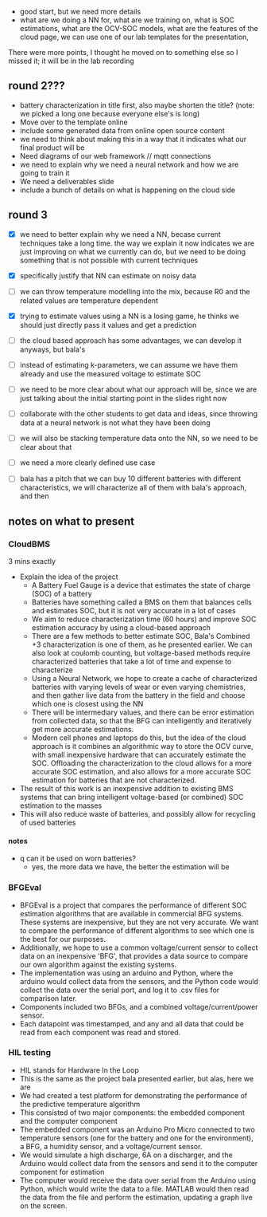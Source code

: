 - good start, but we need  more details
- what  are we doing a NN for,  what are  we training on, what is SOC estimations, what are the OCV-SOC models, what are the features of the cloud page, we  can  use one of our lab  templates for the presentation, 

There were more points, I thought he moved  on to something else so I missed it; it will be in the  lab recording

## round 2???

- battery characterization in title first, also maybe shorten the title? (note: we picked a long one because everyone else's is long)
- Move over to the template online
- include some generated data from online open source content
- we need to think about making this in a way that it indicates what our final product will be
- Need diagrams of our web framework // mqtt connections
- we need to explain why we need a neural network and how we are going to train it
- We need a deliverables slide
- include a bunch of details on what is happening on the cloud side

## round 3

- [X] we need to better explain why we need a NN, becase current techniques take a long time. the way we explain it now indicates we are just improving on what we currently can do, but we need to be doing something that is not possible with current techniques
- [X] specifically justify that NN can estimate on noisy data
- [ ] we can throw temperature modelling into the mix, because R0 and the related values are temperature dependent
- [X] trying to estimate values using a NN is a losing game, he thinks we should just directly pass it values and get a prediction
- [ ] the cloud based approach has some advantages, we can develop it anyways, but bala's
- [ ] instead of estimating k-parameters, we can assume we have them already and use the measured voltage to estimate SOC
- [ ] we need to be more clear about what our approach will be, since we are just talking about the initial starting point in the slides right now
- [ ] collaborate with the other students to get data and ideas, since throwing data at a neural network is not what they have been doing
- [ ] we will also be stacking temperature data onto the NN, so we need to be clear about that
- [ ] we need a more clearly defined use case
- [ ] bala has a pitch that we can buy 10 different batteries with different characteristics, we will characterize all of them with bala's approach, and then


## notes on what to present

### CloudBMS

3 mins exactly

- Explain the idea of the project
  - A Battery Fuel Gauge is a device that estimates the state of charge (SOC) of a battery
  - Batteries have something called a BMS on them that balances cells and estimates SOC, but it is not very accurate in a lot of cases
  - We aim to reduce characterization time (60 hours) and improve SOC estimation accuracy by using a cloud-based approach
  - There are a few methods to better estimate SOC, Bala's Combined +3 characterization is one of them, as he presented earlier. We can also look at coulomb counting, but voltage-based methods require characterized batteries that take a lot of time and expense to characterize
  - Using a Neural Network, we hope to create a cache of characterized batteries with varying levels of wear or even varying chemistries, and then gather live data from the battery in the field and choose which one is closest using the NN
  - There will be intermediary values, and there can be error estimation from collected data, so that the BFG can intelligently and iteratively get more accurate estimations.
  - Modern cell phones and laptops do this, but the idea of the cloud approach is it combines an algorithmic way to store the OCV curve, with small inexpensive hardware that can accurately estimate the SOC. Offloading the characterization to the cloud allows for a more accurate SOC estimation, and also allows for a more accurate SOC estimation for batteries that are not characterized.
- The result of this work is an inexpensive addition to existing BMS systems that can bring intelligent voltage-based (or combined) SOC estimation to the masses
- This will also reduce waste of batteries, and possibly allow for recycling of used batteries  

#### notes
- q can it be used on worn batteries?
  - yes, the more data we have, the better the estimation will be

### BFGEval

- BFGEval is a project that compares the performance of different SOC estimation algorithms that are available in commercial BFG systems. These systems are inexpensive, but they are not very accurate. We want to compare the performance of different algorithms to see which one is the best for our purposes.
- Additionally, we hope to use a common voltage/current sensor to collect data on an inexpensive 'BFG', that provides a data source to compare our own algorithm against the existing systems.
- The implementation was using an arduino and Python, where the arduino would collect data from the sensors, and the Python code would collect the data over the serial port, and log it to .csv files for comparison later.
- Components included two BFGs, and a combined voltage/current/power sensor.
- Each datapoint was timestamped, and any and all data that could be read from each component was read and stored.

### HIL testing

- HIL stands for Hardware In the Loop
- This is the same as the project bala presented earlier, but alas, here we are
- We had created a test platform for demonstrating the performance of the predictive temperature algorithm
- This consisted of two major components: the embedded component and the computer component
- The embedded component was an Arduino Pro Micro connected to two temperature sensors (one for the battery and one for the environment), a BFG, a humidity sensor, and a voltage/current sensor.
- We would simulate a high discharge, 6A on a discharger, and the Arduino would collect data from the sensors and send it to the computer component for estimation
- The computer would receive the data over serial from the Arduino using Python, which would write the data to a file. MATLAB would then read the data from the file and perform the estimation, updating a graph live on the screen.
